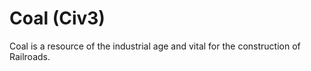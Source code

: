 # Coal (Civ3)

Coal is a resource of the industrial age and vital for the construction of Railroads.